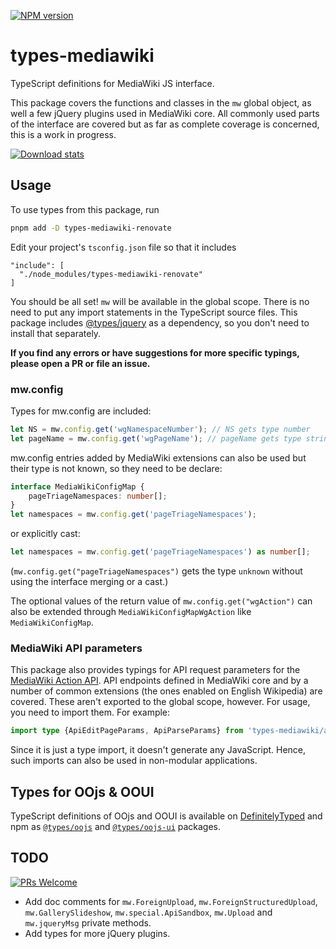 [![NPM version](https://img.shields.io/npm/v/types-mediawiki-renovate.svg)](https://www.npmjs.com/package/types-mediawiki-renovate)

# types-mediawiki

TypeScript definitions for MediaWiki JS interface.

This package covers the functions and classes in the `mw` global object, as well a few jQuery plugins used in MediaWiki core. All commonly used parts of the interface are covered but as far as complete coverage is concerned, this is a work in progress.

[![Download stats](https://nodei.co/npm/types-mediawiki-renovate.png?downloads=true&downloadRank=true)](https://nodei.co/npm/types-mediawiki-renovate/)

## Usage

To use types from this package, run

```bash
pnpm add -D types-mediawiki-renovate
```

Edit your project's `tsconfig.json` file so that it includes

```
"include": [
  "./node_modules/types-mediawiki-renovate"
]
```

You should be all set! `mw` will be available in the global scope. There is no need to put any import statements in the TypeScript source files. This package includes [@types/jquery](https://www.npmjs.com/package/@types/jquery) as a dependency, so you don't need to install that separately.

**If you find any errors or have suggestions for more specific typings, please open a PR or file an issue.**

### mw.config

Types for mw.config are included:

```ts
let NS = mw.config.get('wgNamespaceNumber'); // NS gets type number
let pageName = mw.config.get('wgPageName'); // pageName gets type string
```

mw.config entries added by MediaWiki extensions can also be used but their type is not known, so they need to be declare:

```ts
interface MediaWikiConfigMap {
	pageTriageNamespaces: number[];
}
let namespaces = mw.config.get('pageTriageNamespaces');
```

or explicitly cast:

```ts
let namespaces = mw.config.get('pageTriageNamespaces') as number[];
```

(`mw.config.get("pageTriageNamespaces")` gets the type `unknown` without using the interface merging or a cast.)

The optional values ​​of the return value of `mw.config.get("wgAction")` can also be extended through `MediaWikiConfigMapWgAction` like `MediaWikiConfigMap`.

### MediaWiki API parameters

This package also provides typings for API request parameters for the [MediaWiki Action API](https://www.mediawiki.org/wiki/API:Main_page). API endpoints defined in MediaWiki core and by a number of common extensions (the ones enabled on English Wikipedia) are covered. These aren't exported to the global scope, however. For usage, you need to import them. For example:

```ts
import type {ApiEditPageParams, ApiParseParams} from 'types-mediawiki/api_params';
```

Since it is just a type import, it doesn't generate any JavaScript. Hence, such imports can also be used in non-modular applications.

## Types for OOjs & OOUI

TypeScript definitions of OOjs and OOUI is available on [DefinitelyTyped](https://github.com/DefinitelyTyped/DefinitelyTyped) and npm as [`@types/oojs`](https://www.npmjs.com/package/@types/oojs) and [`@types/oojs-ui`](https://www.npmjs.com/package/@types/oojs-ui) packages.

## TODO

[![PRs Welcome](https://img.shields.io/badge/PRs-welcome-brightgreen.svg?style=flat-square)](http://makeapullrequest.com)

-   Add doc comments for `mw.ForeignUpload`, `mw.ForeignStructuredUpload`, `mw.GallerySlideshow`, `mw.special.ApiSandbox`, `mw.Upload` and `mw.jqueryMsg` private methods.
-   Add types for more jQuery plugins.
